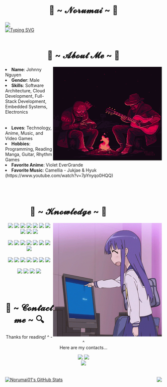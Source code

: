 <body>
  <h1 align="center">🐨 ~ 𝓝𝓸𝓻𝓾𝓶𝓪𝓲 ~ 🐨</h1>
  <img src="https://github.com/Norumai01/Norumai01/blob/45cbe864c0b2ae3593dc4afaeb06ab9038890ea0/Assets/4f3b30e2e72655a8eb948bd9d3ba66a30681a6b9.gif" align="center"> 
  <br>
  <a href="https://git.io/typing-svg"><img src="https://readme-typing-svg.demolab.com?font=Pixelify+Sans&weight=500&size=45&pause=1000&color=5D6CF7&background=742DFF00&center=true&vCenter=true&multiline=true&width=1080&height=150&lines=Good+morning+or+afternoon!+;The+name+is+Johnny%2C+Tech+gremlin+at+your+service." alt="Typing SVG" /></a>
  <br><br>
</body>

<body>
  <h1 align="center">🌆 ~ 𝓐𝓫𝓸𝓾𝓽 𝓜𝓮 ~  🌆</h1>
  <img src="https://github.com/Norumai01/Norumai01/blob/25c78bfb8514a12d36d8490f138f10d18f3a1324/Assets/killer-rabbit-media.gif" align="right" width="350" height="300">
  <li>
    <b>Name</b>: Johnny Nguyen
  </li>
  <li>
    <b>Gender</b>: Male 
  </li>
  <li>
    <b>Skills</b>: Software Architecture, Cloud Development, Full-Stack Development, Embedded Systems, Electronics 
  </li>
  <br><br>
  <li> 
    <b>Loves</b>: Technology, Anime, Music, and Video Games
  </li>
  <li>
    <b>Hobbies</b>: Programming, Reading Manga, Guitar, Rhythm Games 
  </li>
  <li>
    <b>Favorite Anime</b>: Violet EverGrande
  </li>
  <li>
    <b>Favorite Music</b>: Camellia - Jukjae & Hyuk (https://www.youtube.com/watch?v=7pYnyqo0HQQ)
  </li>
</body>

<body>
  <br><br><br>
  <div>
    <h1 align="left">            📓 ~ 𝓚𝓷𝓸𝔀𝓵𝓮𝓭𝓰𝓮 ~ 📓</h1>
    <img src="https://github.com/Norumai01/Norumai01/blob/7bf5bdc830ed89ad6b960fec544fc1f22996d886/Assets/3703.gif" align="right" width="350">
  </div> 
  
  <div align="center">
    <img src="https://img.shields.io/badge/Java-ED8B00?style=for-the-badge&logo=java&logoColor=white">
    <img src="https://img.shields.io/badge/PowerShell-5391FE?style=for-the-badge&logo=powershell&logoColor=white">
    <img src="https://img.shields.io/badge/Python-FFD43B?style=for-the-badge&logo=python&logoColor=darkgreen">
    <img src="https://img.shields.io/badge/C++-00599C?style=for-the-badge&logo=c++&logoColor=white">
    <img src="https://img.shields.io/badge/C-00599C?style=for-the-badge&logo=c&logoColor=white">
    <img src="https://img.shields.io/badge/HTML5-E34F26?style=for-the-badge&logo=html5&logoColor=white">
    <img src="https://img.shields.io/badge/CSS3-1572B6?style=for-the-badge&logo=css3&logoColor=white">
    <img src="https://img.shields.io/badge/JavaScript-F7DF1E?style=for-the-badge&logo=javascript&logoColor=white">
    <img src="https://img.shields.io/badge/TypeScript-3178C6?style=for-the-badge&logo=typescript&logoColor=white">
    <img src="https://img.shields.io/badge/JSON-000000?style=for-the-badge&logo=json&logoColor=white">
    <br><br>
    <img src="https://img.shields.io/badge/React-61DAFB?style=for-the-badge&logo=react&logoColor=white">
    <img src="https://img.shields.io/badge/Spring%20Boot-6DB33F?style=for-the-badge&logo=springboot&logoColor=white">
    <img src="https://img.shields.io/badge/Vite-646CFF?style=for-the-badge&logo=vite&logoColor=white">
    <img src="https://img.shields.io/badge/Tailwind%20CSS-06B6D4?style=for-the-badge&logo=tailwindcss&logoColor=white">
    <img src="https://img.shields.io/badge/DaisyUI-5A0EF8?style=for-the-badge&logo=daisyui&logoColor=white">
    <img src="https://img.shields.io/badge/Docker-2496ED?style=for-the-badge&logo=docker&logoColor=white">
    <img src="https://img.shields.io/badge/MySQL-00000F?style=for-the-badge&logo=mysql&logoColor=white">
    <img src="https://img.shields.io/badge/Microsoft%20Azure-0078D4?style=for-the-badge&logo=microsoftazure&logoColor=white">
    <br><br>
    <img src="https://img.shields.io/badge/IntelliJ%20IDEA-000000?style=for-the-badge&logo=intellijidea&logoColor=white">
    <img src="https://img.shields.io/badge/Visual%20Studio Code-007ACC?style=for-the-badge&logo=visualstudio code&logoColor=white">
    <img src="https://img.shields.io/badge/PyCharm-000000?style=for-the-badge&logo=pycharm&logoColor=white">
    <img src="https://img.shields.io/badge/Notepad++-90E59A?style=for-the-badge&logo=notepadplusplus&logoColor=white">
    <img src="https://img.shields.io/badge/Vim-019733?style=for-the-badge&logo=vim&logoColor=white">
    <img src="https://img.shields.io/badge/Anaconda-44A833?style=for-the-badge&logo=anaconda&logoColor=white">
    <img src="https://img.shields.io/badge/Git-F05032?style=for-the-badge&logo=git&logoColor=white">
    <br><br>
    <img src="https://img.shields.io/badge/Windows-0078D6?style=for-the-badge&logo=windows&logoColor=white">
    <img src="https://img.shields.io/badge/Linux-FCC624?style=for-the-badge&logo=linux&logoColor=white">
    <img src="https://img.shields.io/badge/Debian-A81D33?style=for-the-badge&logo=debian&logoColor=white">
    <img src="https://img.shields.io/badge/Arch%20Linux-1793D1?style=for-the-badge&logo=archlinux&logoColor=white">
  </div>
</body>

<body>
  <br><br><br>
  <h1 align="center">🔎 ~ 𝓒𝓸𝓷𝓽𝓪𝓬𝓽 𝓶𝓮 ~ 🔍</h1>
  <div align="center">
    <p>Thanks for reading! ^ - ^ <br> Here are my contacts...</p>
    <a href="mailto:johnnydinhnguyen2001@gmail.com"><img src="https://img.shields.io/badge/Gmail-D14836?style=for-the-badge&logo=gmail&logoColor=white"></a>
    <a href="https://www.linkedin.com/in/johnnynguyen2001"><img src="https://img.shields.io/badge/LinkedIn-0077B5?style=for-the-badge&logo=linkedin&logoColor=white"></a>
    <br>
    <a href="https://discordapp.com/users/norumai"><img src="https://img.shields.io/badge/Discord-5865F2?style=for-the-badge&logo=discord&logoColor=white"></a>
    <br><br><br>
  </div>
  <div>
    <a href="https://awesome-github-stats.azurewebsites.net/index.html??cardType=level-alternate&theme=tokyonight&preferLogin=true" align="left">    
        <img  alt="Norumai01's GitHub Stats" src="https://awesome-github-stats.azurewebsites.net/user-stats/Norumai01?cardType=level-alternate&theme=tokyonight&preferLogin=true" />  
      </a>
    <img src="https://discord.c99.nl/widget/theme-3/271839706109575168.png" align="right" valign="middle">
  </div>
</body>
